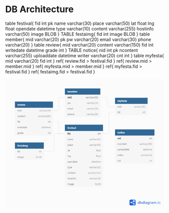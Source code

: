 # DB Architecture

table festival{
  fid int pk
  name varchar(30)
  place varchar(50)
  lat float
  lng float
  opendate datetime
  type varchar(10)
  content varchar(255)
  hostinfo varchar(50)
  image BLOB
}
TABLE festaimg{
    fid int 
    image BLOB
}
table member{
  mid varchar(20) pk
  pw varchar(20)
  email varchar(30)
  phone varchar(20)
}
table review{
  mid varchar(20)
  content varchar(150)
  fid int
  writedate datetime
  grade int
}
TABLE notice{
 nid int pk
 ncontent varchar(255)
 uploaddate datetime
 writer varchar(20)
 cnt int
}
table myfesta{
    mid varchar(20)
    fid int
}
ref{
  review.fid > festival.fid
}
ref{
  review.mid > member.mid
}
ref{
  myfesta.mid > member.mid
}
ref{
  myfesta.fid > festival.fid
}
ref{ 
  festaimg.fid > festival.fid
}

![festa_db](festa_db.png)